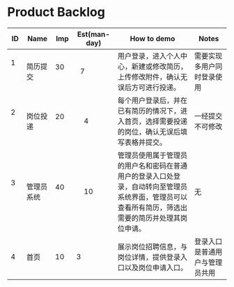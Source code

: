 # Product Backlog

ID           | Name          | Imp           | Est(man-day)   | How to demo | Notes
------------ | ------------- | ------------- | -------------  | -------------| -------------
1            | 简历提交       | 30          |    7        | 用户登录，进入个人中心，新建或修改简历，上传修改附件，确认无误后方可进行投递。 | 需要实现多用户同时登录使用 
2            | 岗位投递     | 20           |     4        | 每个用户登录后，并在已有简历的情况下，进入首页，选择需要投递的岗位，确认无误后填写表格并提交。 | 一经提交不可修改 
3            | 管理员系统    | 40           |     10        | 管理员使用属于管理员的用户名和密码在普通用户的登录入口处登录，自动转向至管理员系统界面，管理员可以查看所有简历，筛选出需要的简历并处理其岗位申请。 |无
4 | 首页 | 10 | 3 | 展示岗位招聘信息，与岗位详情，提供登录入口以及岗位申请入口。 |登录入口是普通用户与管理员共用

